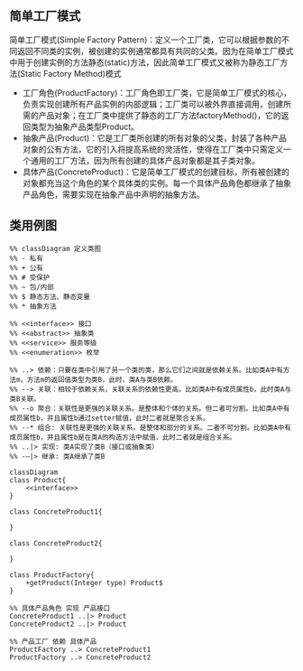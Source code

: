 ## 简单工厂模式
简单工厂模式(Simple Factory Pattern)：定义一个工厂类，它可以根据参数的不同返回不同类的实例，被创建的实例通常都具有共同的父类。因为在简单工厂模式中用于创建实例的方法静态(static)方法，因此简单工厂模式又被称为静态工厂方法(Static Factory Method)模式

* 工厂角色(ProductFactory)：工厂角色即工厂类，它是简单工厂模式的核心，负责实现创建所有产品实例的内部逻辑；工厂类可以被外界直接调用，创建所需的产品对象；在工厂类中提供了静态的工厂方法factoryMethod()，它的返回类型为抽象产品类型Product。
* 抽象产品(Product)：它是工厂类所创建的所有对象的父类，封装了各种产品对象的公有方法，它的引入将提高系统的灵活性，使得在工厂类中只需定义一个通用的工厂方法，因为所有创建的具体产品对象都是其子类对象。
* 具体产品(ConcreteProduct)：它是简单工厂模式的创建目标，所有被创建的对象都充当这个角色的某个具体类的实例。每一个具体产品角色都继承了抽象产品角色，需要实现在抽象产品中声明的抽象方法。

## 类用例图
```mermaid
%% classDiagram 定义类图
%% - 私有
%% + 公有
%% # 受保护
%% ~ 包/内部
%% $ 静态方法、静态变量
%% * 抽象方法

%% <<interface>> 接口
%% <<abstract>> 抽象类
%% <<service>> 服务等级
%% <<enumeration>> 枚举

%% ..> 依赖：只要在类中引用了另一个类的类，那么它们之间就是依赖关系。比如类A中有方法m，方法m的返回值类型为类B，此时，类A与类B依赖。
%% --> 关联：相较于依赖关系，关联关系的依赖性更高。比如类A中有成员属性b，此时类A与类B关联。
%% --o 聚合：关联性是更强的关联关系。是整体和个体的关系。但二者可分割。比如类A中有成员属性b，并且属性b通过setter赋值，此时二者就是聚合关系。
%% --* 组合: 关联性是更强的关联关系。是整体和部分的关系。二者不可分割。比如类A中有成员属性b，并且属性b是在类A的构造方法中赋值，此时二者就是组合关系。
%% ..|> 实现: 类A实现了类B（接口或抽象类）
%% -–|> 继承: 类A继承了类B

classDiagram
class Product{
    <<interface>>
}

class ConcreteProduct1{
    
}

class ConcreteProduct2{
    
}

class ProductFactory{
    +getProduct(Integer type) Product$
}

%% 具体产品角色 实现 产品接口
ConcreteProduct1 ..|> Product
ConcreteProduct2 ..|> Product

%% 产品工厂 依赖 具体产品
ProductFactory ..> ConcreteProduct1
ProductFactory ..> ConcreteProduct2
```